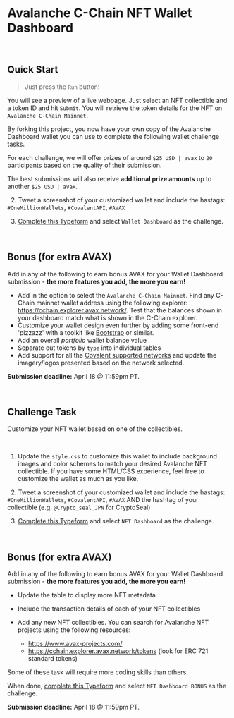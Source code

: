 # Avalanche C-Chain NFT Wallet Dashboard

&nbsp;
## Quick Start
> Just press the `Run` button! 

You will see a preview of a live webpage. Just select an NFT collectible and a token ID and hit `Submit`. You will retrieve the token details for the NFT on `Avalanche C-Chain Mainnet`.

By forking this project, you now have your own copy of the Avalanche Dashboard wallet you can use to complete the following wallet challenge tasks.

For each challenge, we will offer prizes of around `$25 USD | avax` to `20` participants based on the quality of their submission. 

The best submissions will also receive **additional prize amounts** up to another `$25 USD | avax`.



&nbsp;
2. Tweet a screenshot of your customized wallet and include the hastags: `#OneMillionWallets`, `#CovalentAPI`, `#AVAX`

&nbsp;
3. [Complete this Typeform](https://covalenthq.typeform.com/to/xZ330Xnq) and select `Wallet Dashboard` as the challenge.

&nbsp;
## Bonus (for extra AVAX)

Add in any of the following to earn bonus AVAX for your Wallet Dashboard submission - **the more features you add, the more you earn!**

- Add in the option to select the `Avalanche C-Chain Mainnet`. Find any C-Chain mainnet wallet address using the following explorer: https://cchain.explorer.avax.network/. Test that the balances shown in your dashboard match what is shown in the C-Chain explorer. 
&nbsp;
- Customize your wallet design even further by adding some front-end 'pizzazz' with a toolkit like [Bootstrap](https://getbootstrap.com/) or similar.
&nbsp;
- Add an overall *portfolio* wallet balance value
&nbsp;
- Separate out tokens by `type` into individual tables
&nbsp;
- Add support for all the [Covalent supported networks](https://www.covalenthq.com/docs/networks) and update the imagery/logos presented based on the network selected.

**Submission deadline:** April 18 @ 11:59pm PT. 


&nbsp;
## Challenge Task

Customize your NFT wallet based on one of the collectibles.

&nbsp;
1. Update the `style.css` to customize this wallet to include background images and color schemes to match your desired Avalanche NFT collectible. If you have some HTML/CSS experience, feel free to customize the wallet as much as you like. 

&nbsp;
2. Tweet a screenshot of your customized wallet and include the hastags: `#OneMillionWallets`, `#CovalentAPI`, `#AVAX` AND the hashtag of your collectible (e.g. `@Crypto_seal_JPN` for CryptoSeal)

&nbsp;
3. [Complete this Typeform](https://covalenthq.typeform.com/to/xZ330Xnq) and select `NFT Dashboard` as the challenge.

&nbsp;
## Bonus (for extra AVAX)

Add in any of the following to earn bonus AVAX for your Wallet Dashboard submission - **the more features you add, the more you earn!**

- Update the table to display more NFT metadata

- Include the transaction details of each of your NFT collectibles

- Add any new NFT collectibles. You can search for Avalanche NFT projects using the following resources:
    - https://www.avax-projects.com/
    - https://cchain.explorer.avax.network/tokens (look for ERC 721 standard tokens)

Some of these task will require more coding skills than others.

When done, [complete this Typeform](https://covalenthq.typeform.com/to/xZ330Xnq) and select `NFT Dashboard BONUS` as the challenge. 

**Submission deadline:** April 18 @ 11:59pm PT. 